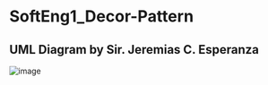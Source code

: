 # SoftEng1_Decor-Pattern


## UML Diagram by Sir. Jeremias C. Esperanza
![image](https://github.com/user-attachments/assets/5a7054d9-cbd0-43b9-af76-f3b472e7bbd5)
